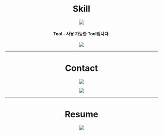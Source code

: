 
<h1 align="center">Skill</h1>
<p align="center"> 
  <a href="https://skillicons.dev">
    <img src="https://skillicons.dev/icons?i=tailwind,js,ts,react,nextjs,mysql,prisma,express,vite&perline=10" />
  </a>
  </p>

<h4 align="center">Tool - 사용 가능한 Tool입니다.</h4>
<p align="center"> 
  <a href="https://skillicons.dev">
    <img src="https://skillicons.dev/icons?i=postman,notion,gcp,vscode,git&perline=10" />
  </a>
</p>

---
<h1 align="center">Contact</h1>

<p align="center">
<a href="mailto:bsc7417@gmail.com" target="_blank">
<img src="https://img.shields.io/badge/Gmail-EA4335.svg?style=flat-square&logo=Gmail&logoColor=white"/>
</a>
</p>

<p align="center">
  <a href="https://delta-064.tistory.com" target="_blank">
    <img src="https://img.shields.io/badge/tistory-000000.svg?style=flat-square&logo=tistory&logoColor=white"/>
  </a>
</p>

---

<h1 align="center">Resume</h1>


<p align="center">
  <a href="https://precious-hyssop-b3b.notion.site/1db50042c17080de8598f427df41f9d1" target="_blank">
    <img src="https://img.shields.io/badge/notion-000000.svg?style=flat-square&logo=notion&logoColor=white"/>
  </a>
</p>
